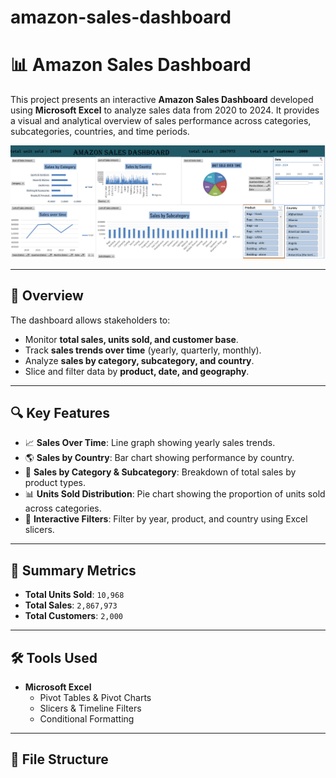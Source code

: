 # amazon-sales-dashboard
# 📊 Amazon Sales Dashboard

This project presents an interactive **Amazon Sales Dashboard** developed using **Microsoft Excel** to analyze sales data from 2020 to 2024. It provides a visual and analytical overview of sales performance across categories, subcategories, countries, and time periods.

![Dashboard Preview](https://github.com/arshi1507/amazon-sales-dashboard/blob/main/image.png)

---

## 🧾 Overview

The dashboard allows stakeholders to:

- Monitor **total sales, units sold, and customer base**.
- Track **sales trends over time** (yearly, quarterly, monthly).
- Analyze **sales by category, subcategory, and country**.
- Slice and filter data by **product, date, and geography**.

---

## 🔍 Key Features

- 📈 **Sales Over Time**: Line graph showing yearly sales trends.
- 🌎 **Sales by Country**: Bar chart showing performance by country.
- 🛒 **Sales by Category & Subcategory**: Breakdown of total sales by product types.
- 📊 **Units Sold Distribution**: Pie chart showing the proportion of units sold across categories.
- 🔧 **Interactive Filters**: Filter by year, product, and country using Excel slicers.

---

## 📌 Summary Metrics

- **Total Units Sold**: `10,968`
- **Total Sales**: `2,867,973`
- **Total Customers**: `2,000`

---

## 🛠 Tools Used

- **Microsoft Excel**
  - Pivot Tables & Pivot Charts
  - Slicers & Timeline Filters
  - Conditional Formatting

---

## 📁 File Structure

